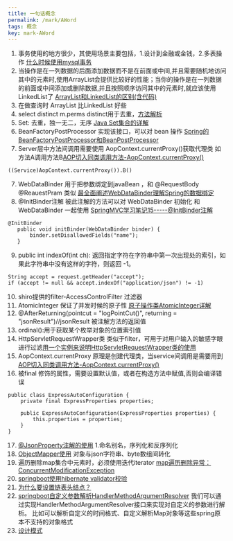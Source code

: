 ```yaml
---
title: 一句话概念
permalink: /mark/AWord
tags: 概念
key: mark-AWord
---
```


1. 事务使用的地方很少，其使用场景主要包括，1.设计到金融或金钱，2.多表操作 [什么时候使用mysql事务](https://blog.csdn.net/lmy_1/article/details/54381565)
2. 当操作是在一列数据的后面添加数据而不是在前面或中间,并且需要随机地访问其中的元素时,使用ArrayList会提供比较好的性能；当你的操作是在一列数据的前面或中间添加或删除数据,并且按照顺序访问其中的元素时,就应该使用LinkedList了 [ArrayList和LinkedList的区别(含代码)](https://www.iteye.com/blog/pengcqu-502676)
3. 在做查询时 ArrayList 比LinkedList 好些
3. select distinct m.perms distinct用于去重，[方法解析](https://www.cnblogs.com/lixuefang69/p/10420186.html)
4. Set: 去重，独一无二，无序 [Java Set集合的详解](https://www.cnblogs.com/chaoyang123/p/11548766.html)
5. BeanFactoryPostProcessor 实现该接口，可以对 bean 操作 [Spring的BeanFactoryPostProcessor和BeanPostProcessor](https://blog.csdn.net/caihaijiang/article/details/35552859)
6. Server层中方法间调用需要使用 AopContext.currentProxy()获取代理类 如方法A调用方法B[AOP切入同类调用方法-AopContext.currentProxy()](https://blog.csdn.net/aosica321/article/details/58039299)
```
((Service)AopContext.currentProxy()).B()
```
7. WebDataBinder 用于把参数绑定到javaBean ，和 @RequestBody @ReauestPram 类似 [最全面阐述WebDataBinder理解Spring的数据绑定](https://www.jianshu.com/p/b1cd2234e012)
8. @InitBinder注解 被此注解的方法可以对 WebDataBinder 初始化 和WebDataBinder 一起使用 [SpringMVC学习笔记15-----@InitBinder注解](https://blog.csdn.net/qq_38016931/article/details/82080940)
```
@InitBinder
   public void initBinder(WebDataBinder binder) {
       binder.setDisallowedFields("name");
   }
```
9. public int indexOf(int ch): 返回指定字符在字符串中第一次出现处的索引，如果此字符串中没有这样的字符，则返回 -1。
```
String accept = request.getHeader("accept");
if (accept != null && accept.indexOf("application/json") != -1)
```
10. shiro提供的filter-AccessControlFilter 过滤器
11. AtomicInteger 保证了并发时候的原子性 [原子操作类AtomicInteger详解](https://blog.csdn.net/fanrenxiang/article/details/80623884)
12. @AfterReturning(pointcut = "logPointCut()", returning = "jsonResult")//jsonResult 被注解方法的返回值
13. ordinal():用于获取某个枚举对象的位置索引值
14. HttpServletRequestWrapper类 类似于filter，可用于对用户输入的敏感字眼进行过滤[用一个实例来说明HttpServletRequestWrapper类的使用](https://blog.csdn.net/qll19970326/article/details/80793465)
15. AopContext.currentProxy 原理是创建代理类，当service间调用是需要用到 [AOP切入同类调用方法-AopContext.currentProxy()](https://blog.csdn.net/aosica321/article/details/58039299)
16. 被final 修饰的属性，需要设置默认值，或者在构造方法中赋值,否则会编译错误
```
public class ExpressAutoConfiguration {
    private final ExpressProperties properties;

    public ExpressAutoConfiguration(ExpressProperties properties) {
        this.properties = properties;
    }
}
```
17. [@JsonProperty注解的使用](https://www.cnblogs.com/MopHunter/p/11200813.html) 1.命名别名，序列化和反序列化
18. [ObjectMapper使用](https://www.cnblogs.com/xuwenjin/p/8976696.html) 对象与json字符串、byte数组间转化
19. 遍历删除map集合中元素时，必须使用迭代iterator [map遍历删除异常：ConcurrentModificationException](https://blog.csdn.net/baidu_37107022/article/details/73555034)
20. [springboot使用hibernate validator校验](https://www.cnblogs.com/mr-yang-localhost/p/7812038.html)
21. [为什么要设置链表头结点？](https://blog.csdn.net/lzydadong/article/details/83212175)
22. [springboot自定义参数解析HandlerMethodArgumentResolver](https://www.jianshu.com/p/40606baf49b8)   我们可以通过实现HandlerMethodArgumentResolver接口来实现对自定义的参数进行解析。
比如可以解析自定义的时间格式、自定义解析Map对象等这些spring原本不支持的对象格式
23. [设计模式](https://blog.csdn.net/u014427391/category_6066194.html)
